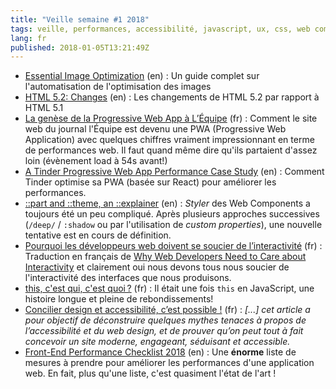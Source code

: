 ```yaml
---
title: "Veille semaine #1 2018"
tags: veille, performances, accessibilité, javascript, ux, css, web components, pwa, react, html5
lang: fr
published: 2018-01-05T13:21:49Z
---
```

* [Essential Image Optimization](https://images.guide/) (en)&nbsp;: Un guide complet sur l'automatisation de l'optimisation des images
* [HTML 5.2: Changes](https://www.w3.org/TR/html52/changes.html#new-features) (en)&nbsp;: Les changements de HTML 5.2 par rapport à HTML 5.1
* [La genèse de la Progressive Web App à L’Équipe](https://medium.com/lequipe-tech/la-gen%C3%A8se-de-la-progressive-web-app-%C3%A0-l%C3%A9quipe-45bf9e35981a) (fr)&nbsp;: Comment le site web du journal l'Équipe est devenu une PWA (Progressive Web Application) avec quelques chiffres vraiment impressionnant en terme de performances web. Il faut quand même dire qu'ils partaient d'assez loin (évènement load à 54s avant!)
* [A Tinder Progressive Web App Performance Case Study](https://medium.com/@addyosmani/a-tinder-progressive-web-app-performance-case-study-78919d98ece0) (en)&nbsp;: Comment Tinder optimise sa PWA (basée sur React) pour améliorer les performances.
* [::part and ::theme, an ::explainer](https://meowni.ca/posts/part-theme-explainer/) (en)&nbsp;: *Styler* des Web Components a toujours été un peu compliqué. Après plusieurs approches successives (`/deep/` / `:shadow` ou par l'utilisation de *custom properties*), une nouvelle tentative est en cours de définition.
* [Pourquoi les développeurs web doivent se soucier de l’interactivité](https://frank.taillandier.me/2017/12/21/pourquoi-les-developpeurs-web-doivent-se-soucier-de-l-interactivite/) (fr)&nbsp;: Traduction en français de [Why Web Developers Need to Care about Interactivity](https://philipwalton.com/articles/why-web-developers-need-to-care-about-interactivity/) et clairement oui nous devons tous nous soucier de l'interactivité des interfaces que nous produisons.
* [this, c'est qui, c'est quoi ?](http://byteclub.fr/blog/this.html) (fr)&nbsp;: Il était une fois `this` en JavaScript, une histoire longue et pleine de rebondissements!
* [Concilier design et accessibilité, c’est possible !](https://access42.net/concilier-design-accessibilite) (fr)&nbsp;: *[...] cet article a pour objectif de déconstruire quelques mythes tenaces à propos de l’accessibilité et du web design, et de prouver qu’on peut tout à fait concevoir un site moderne, engageant, séduisant et accessible.*
* [Front-End Performance Checklist 2018](https://www.smashingmagazine.com/2018/01/front-end-performance-checklist-2018-pdf-pages/) (en)&nbsp;: Une **énorme** liste de mesures à prendre pour améliorer les performances d'une application web. En fait, plus qu'une liste, c'est quasiment l'état de l'art !


